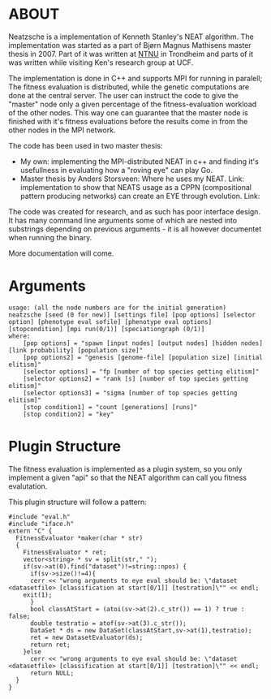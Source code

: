 # ABOUT
Neatzsche is a implementation of Kenneth Stanley's NEAT algorithm.
The implementation was started as a part of Bjørn Magnus Mathisens
master thesis in 2007. Part of it was written at [NTNU](www.ntnu.com)
in Trondheim and parts of it was written while visiting Ken's research
group at UCF.

The implementation is done in C++ and supports MPI for running in
paralell; The fitness evaluation is distributed, while the genetic
computations are done at the central server. The user can instruct the
code to give the "master" node only a given percentage of the
fitness-evaluation workload of the other nodes. This way one can
guarantee that the master node is finished with it's fitness
evaluations before the results come in from the other nodes in the MPI network.

The code has been used in two master thesis:
* My own: implementing the MPI-distributed NEAT in c++ and finding
it's usefullness in evaluating how a "roving eye" can play Go.
* Master thesis by Anders Storsveen: Where he uses my NEAT. Link:
  implementation to show that NEATS usage as a CPPN (compositional
  pattern producing networks) can create an EYE through evolution. Link:


The code was created for research, and as such has poor interface
design. It has many command line arguments some of which are nested
into substrings depending on previous arguments - it is all however
documentet when running the binary.

More documentation will come.

# Arguments

	usage: (all the node numbers are for the initial generation) 
	neatzsche [seed (0 for new)] [settings file] [pop options] [selector option] [phenotype eval sofile] [phenotype eval options] [stopcondition] [mpi run(0/1)] [speciationgraph (0/1)]
	where:
		[pop options] = "spawn [input nodes] [output nodes] [hidden nodes] [link probability] [population size]"
		[pop options2] = "genesis [genome-file] [population size] [initial elitism]"
		[selector options] = "fp [number of top species getting elitism]"
		[selector options2] = "rank [s] [number of top species getting elitism]"
		[selector options3] = "sigma [number of top species getting elitism]"
		[stop condition1] = "count [generations] [runs]"
		[stop condition2] = "key"

	
# Plugin Structure

The fitness evaluation is implemented as a plugin system, so you only
implement a given "api" so that the NEAT algorithm can call you
fitness evalutation.

This plugin structure will follow a pattern:
```
#include "eval.h"
#include "iface.h"
extern "C" {
  FitnessEvaluator *maker(char * str)
  {
    FitnessEvaluator * ret;
    vector<string> * sv = split(str," ");
    if(sv->at(0).find("dataset")!=string::npos) {
      if(sv->size()!=4){
      cerr << "wrong arguments to eye eval should be: \"dataset <datasetfile> [classification at start[0/1]] [testration]\"" << endl;
	exit(1);
      }
      bool classAtStart = (atoi(sv->at(2).c_str()) == 1) ? true : false;
      double testratio = atof(sv->at(3).c_str());
      DataSet * ds = new DataSet(classAtStart,sv->at(1),testratio);
      ret = new DatasetEvaluator(ds);
      return ret;
    }else
      cerr << "wrong arguments to eye eval should be: \"dataset <datasetfile> [classification at start[0/1]] [testration]\"" << endl;
      return NULL;
  }
}
```
